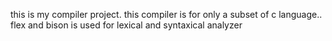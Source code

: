 this is my compiler project. this compiler is for only a subset of c language.. flex and bison is used for lexical and syntaxical analyzer
